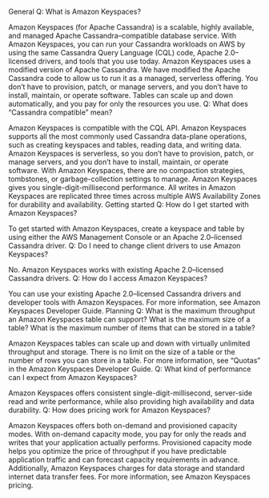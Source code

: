 General
Q: What is Amazon Keyspaces?

Amazon Keyspaces (for Apache Cassandra) is a scalable, highly available, and managed Apache Cassandra–compatible database service. With Amazon Keyspaces, you can run your Cassandra workloads on AWS by using the same Cassandra Query Language (CQL) code, Apache 2.0–licensed drivers, and tools that you use today. Amazon Keyspaces uses a modified version of Apache Cassandra. We have modified the Apache Cassandra code to allow us to run it as a managed, serverless offering. You don’t have to provision, patch, or manage servers, and you don’t have to install, maintain, or operate software. Tables can scale up and down automatically, and you pay for only the resources you use.
Q: What does “Cassandra compatible” mean?

Amazon Keyspaces is compatible with the CQL API. Amazon Keyspaces supports all the most commonly used Cassandra data-plane operations, such as creating keyspaces and tables, reading data, and writing data. Amazon Keyspaces is serverless, so you don’t have to provision, patch, or manage servers, and you don’t have to install, maintain, or operate software. With Amazon Keyspaces, there are no compaction strategies, tombstones, or garbage-collection settings to manage. Amazon Keyspaces gives you single-digit-millisecond performance. All writes in Amazon Keyspaces are replicated three times across multiple AWS Availability Zones for durability and availability.
Getting started
Q: How do I get started with Amazon Keyspaces?

To get started with Amazon Keyspaces, create a keyspace and table by using either the AWS Management Console or an Apache 2.0–licensed Cassandra driver.
Q: Do I need to change client drivers to use Amazon Keyspaces?

No. Amazon Keyspaces works with existing Apache 2.0–licensed Cassandra drivers.
Q: How do I access Amazon Keyspaces?

You can use your existing Apache 2.0–licensed Cassandra drivers and developer tools with Amazon Keyspaces. For more information, see Amazon Keyspaces Developer Guide.
Planning
Q: What is the maximum throughput an Amazon Keyspaces table can support? What is the maximum size of a table? What is the maximum number of items that can be stored in a table?

Amazon Keyspaces tables can scale up and down with virtually unlimited throughput and storage. There is no limit on the size of a table or the number of rows you can store in a table. For more information, see “Quotas” in the Amazon Keyspaces Developer Guide.
Q: What kind of performance can I expect from Amazon Keyspaces?

Amazon Keyspaces offers consistent single-digit-millisecond, server-side read and write performance, while also providing high availability and data durability.
Q: How does pricing work for Amazon Keyspaces?

Amazon Keyspaces offers both on-demand and provisioned capacity modes. With on-demand capacity mode, you pay for only the reads and writes that your application actually performs. Provisioned capacity mode helps you optimize the price of throughput if you have predictable application traffic and can forecast capacity requirements in advance. Additionally, Amazon Keyspaces charges for data storage and standard internet data transfer fees. For more information, see Amazon Keyspaces pricing.